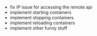 - fix IP issue for accessing the remote api
- implement starting containers
- implement stopping containers
- implement reloading containers
- implement other funny stuff